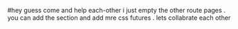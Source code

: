 #hey guess come and help each-other i just empty the other route pages . you can add the section and add mre css futures . lets collabrate each other 
